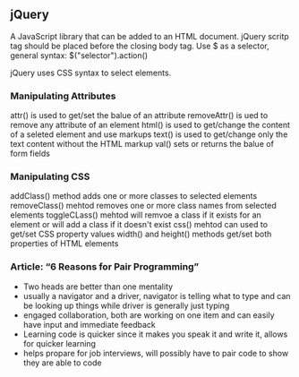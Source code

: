 ## jQuery 

A JavaScript library that can be added to an HTML document.
jQuery scritp tag should be placed before the closing body tag.
Use $ as a selector, general syntax:
$("selector").action()

jQuery uses CSS syntax to select elements.

### Manipulating Attributes

attr() is used to get/set the balue of an attribute
removeAttr() is ued to remove any attribute of an element
html() is used to get/change the content of a seleted element and use markups
text() is used to get/change only the text content without the HTML markup
val() sets or returns the balue of form fields

### Manipulating CSS

addClass() method adds one or more classes to selected elements
removeClass() mehtod removes one or more class names from selected elements
toggleCLass() mehtod will remvoe a class if it exists for an element or will add a class if it doesn't exist
css() mehtod can used to get/set CSS property values
width() and height() methods get/set both properties of HTML elements

### Article: “6 Reasons for Pair Programming”

  <ul>
    <li>Two heads are better than one mentality</li>
    <li>usually a navigator and a driver, navigator is telling what to type and can be looking up things while driver is generally just typing</li>
    <li>engaged collaboration, both are working on one item and can easily have input and immediate feedback</li>
    <li>Learning code is quicker since it makes you speak it and write it, allows for quicker learning</li>
    <li>helps propare for job interviews, will possibly have to pair code to show they are able to code</li>
  </ul>